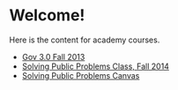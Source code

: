 # Welcome!

Here is the content for academy courses.

* [Gov 3.0 Fall 2013](http://govlab.github.io/academy-courses/gov30/)
* [Solving Public Problems Class, Fall 2014](http://govlab.github.io/academy-courses/Solving-Public-Problems-Fall-2014)
* [Solving Public Problems Canvas](http://govlab.github.io/academy-courses/canvas/canvas-form.html)
